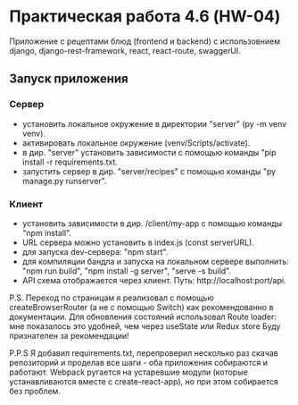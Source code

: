 # Практическая работа 4.6 (HW-04) 
Приложение с рецептами блюд (frontend и backend) с использовнием django, django-rest-framework, react, react-route, swaggerUI.

## Запуск приложения
### Сервер
- установить локальное окружение в директории "server" (py -m venv venv).
- активировать локальное окружение (venv/Scripts/activate).
- в дир. "server" установить зависимости с помощью команды "pip install -r requirements.txt.
- запустить сервер в дир. "server/recipes" с помощью команды "py manage.py runserver".

### Клиент
- установить зависимости в дир. /client/my-app с помощью команды "npm install".
- URL сервера можно установить в index.js (const serverURL).
- для запуска dev-сервера: "npm start".
- для компиляции бандла и запуска на локальном сервере выполнить: "npm run build", "npm install -g server", "serve -s build".
- API схема отображается через клиент. Путь: http://localhost:port/api.

P.S.
Переход по страницам я реализовал с помощью createBrowserRouter (а не с помощью Switch) как рекомендованно в документации.
Для обновления состояний использовал Route loader: мне показалось это удобней, чем через useState или Redux store
Буду признателен за рекомендации!

P.P.S
Я добавил requirements.txt, перепроверил несколько раз скачав репозиторий и проделав все шаги - оба приложения собираются и работают. Webpack ругается на устаревшие модули (которые устанавливаются вместе с create-react-app), но при этом собирается без проблем. 




